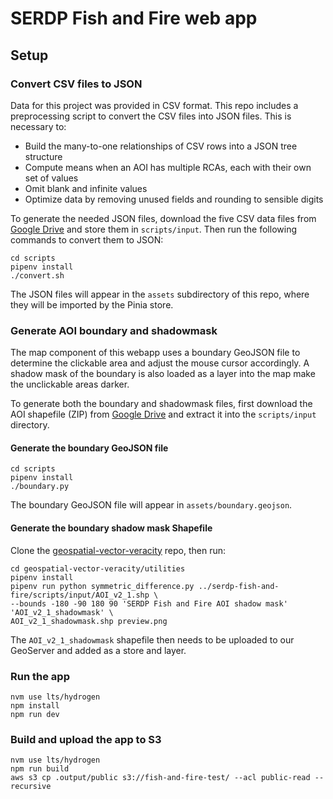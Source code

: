 # SERDP Fish and Fire web app

## Setup

### Convert CSV files to JSON

Data for this project was provided in CSV format. This repo includes a preprocessing script to convert the CSV files into JSON files. This is necessary to:

- Build the many-to-one relationships of CSV rows into a JSON tree structure
- Compute means when an AOI has multiple RCAs, each with their own set of values
- Omit blank and infinite values
- Optimize data by removing unused fields and rounding to sensible digits

To generate the needed JSON files, download the five CSV data files from [Google Drive](https://drive.google.com/drive/folders/1hBjKEYzRPY7qQlbnqyMaYRMZSuMtIABB) and store them in `scripts/input`. Then run the following commands to convert them to JSON:

```
cd scripts
pipenv install
./convert.sh
```

The JSON files will appear in the `assets` subdirectory of this repo, where they will be imported by the Pinia store.

### Generate AOI boundary and shadowmask

The map component of this webapp uses a boundary GeoJSON file to determine the clickable area and adjust the mouse cursor accordingly. A shadow mask of the boundary is also loaded as a layer into the map make the unclickable areas darker.

To generate both the boundary and shadowmask files, first download the AOI shapefile (ZIP) from [Google Drive](https://drive.google.com/drive/folders/1hBjKEYzRPY7qQlbnqyMaYRMZSuMtIABB) and extract it into the `scripts/input` directory.

#### Generate the boundary GeoJSON file

```
cd scripts
pipenv install
./boundary.py
```

The boundary GeoJSON file will appear in `assets/boundary.geojson`.

#### Generate the boundary shadow mask Shapefile

Clone the [geospatial-vector-veracity](https://github.com/ua-snap/geospatial-vector-veracity) repo, then run:

```
cd geospatial-vector-veracity/utilities
pipenv install
pipenv run python symmetric_difference.py ../serdp-fish-and-fire/scripts/input/AOI_v2_1.shp \
--bounds -180 -90 180 90 'SERDP Fish and Fire AOI shadow mask' 'AOI_v2_1_shadowmask' \
AOI_v2_1_shadowmask.shp preview.png
```

The `AOI_v2_1_shadowmask` shapefile then needs to be uploaded to our GeoServer and added as a store and layer.

### Run the app

```
nvm use lts/hydrogen
npm install
npm run dev
```

### Build and upload the app to S3

```
nvm use lts/hydrogen
npm run build
aws s3 cp .output/public s3://fish-and-fire-test/ --acl public-read --recursive
```
